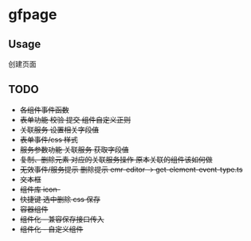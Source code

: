 # gfpage

## Usage

创建页面

## TODO

- <s>各组件事件函数</s>
- <s>表单功能 校验 提交 组件自定义正则</s>
- <s>关联服务 设置相关字段值</s>
- <s>表单事件/css 样式</s>
- <s>服务参数功能 关联服务 获取字段值<s>
- 复制、删除元素 对应的关联服务操作 原本关联的组件该如何做
- 无效事件/服务提示 删除提示 emr-editor -> get-element-event-type.ts
- 文本框
- 组件库 icon-
- 快捷键 选中删除 css 保存
- 容器组件
- 组件化 - 兼容保存接口传入
- 组件化 - 自定义组件
